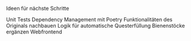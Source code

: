 Ideen für nächste Schritte

Unit Tests
Dependency Management mit Poetry
Funktionalitäten des Originals nachbauen
Logik für automatische Questerfüllung
Bienenstöcke ergänzen
Webfrontend
